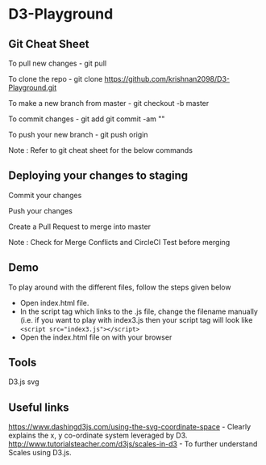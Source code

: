 # D3-Playground

## Git Cheat Sheet
To pull new changes - git pull

To clone the repo - git clone https://github.com/krishnan2098/D3-Playground.git

To make a new branch from master - git checkout -b <name of new branch> master

To commit changes - git add <names of new files created> git commit -am "<Commit Message>"

To push your new branch - git push origin <name of new branch>

Note : Refer to git cheat sheet for the below commands

## Deploying your changes to staging
Commit your changes

Push your changes

Create a Pull Request to merge into master

Note : Check for Merge Conflicts and CircleCI Test before merging

## Demo
To play around with the different files, follow the steps given below
- Open index.html file.
- In the script tag which links to the .js file, change the filename manually (i.e. if you want to play with index3.js then your script tag will look like `<script src="index3.js"></script>`
- Open the index.html file on with your browser

## Tools
D3.js
svg

## Useful links
https://www.dashingd3js.com/using-the-svg-coordinate-space - Clearly explains the x, y co-ordinate system leveraged by D3.
http://www.tutorialsteacher.com/d3js/scales-in-d3 - To further understand Scales using D3.js.

